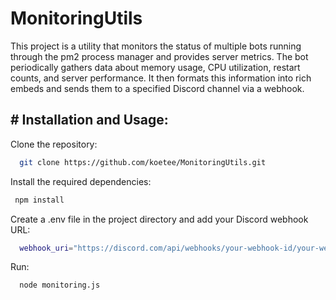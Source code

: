 # MonitoringUtils

This project is a utility that monitors the status of multiple bots running through the pm2 process manager and provides server metrics. The bot periodically gathers data about memory usage, CPU utilization, restart counts, and server performance. It then formats this information into rich embeds and sends them to a specified Discord channel via a webhook.



## # Installation and Usage:

Clone the repository:

```bash
  git clone https://github.com/koetee/MonitoringUtils.git
```
Install the required dependencies:
```bash
 npm install
```
Create a .env file in the project directory and add your Discord webhook URL:
```bash
  webhook_uri="https://discord.com/api/webhooks/your-webhook-id/your-webhook-token"
```
Run:
```bash
  node monitoring.js
```
